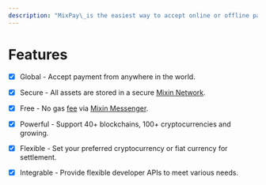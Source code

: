 ```yaml
---
description: "MixPay\_is the easiest way to accept online or offline payments in various cryptocurrencies."
---
```


# Features

* [x] Global - Accept payment from anywhere in the world.
* [x] Secure - All assets are stored in a secure [Mixin Network](https://mixin.one/snapshots).
* [x] Free - No gas [fee](fees.md) via [Mixin Messenger](https://mixin.one/messenger).
* [x] Powerful - Support 40+ blockchains, 100+ cryptocurrencies and growing.
* [x] Flexible - Set your preferred cryptocurrency or fiat currency for settlement.
* [x] Integrable - Provide flexible developer APIs to meet various needs.

